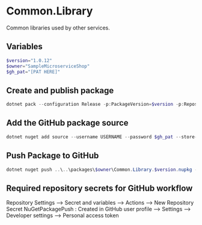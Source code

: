 ﻿# Common.Library
Common libraries used by other services.

## Variables
```powershell
$version="1.0.12"
$owner="SampleMicroserviceShop"
$gh_pat="[PAT HERE]"
```

## Create and publish package
```powershell
dotnet pack --configuration Release -p:PackageVersion=$version -p:RepositoryUrl=https://github.com/$owner/Common.Library -o ..\..\packages\$owner
```

 ## Add the GitHub package source
```powershell
dotnet nuget add source --username USERNAME --password $gh_pat --store-password-in-clear-text --name github https://nuget.pkg.github.com/$owner/index.json
```

 ## Push Package to GitHub
```powershell
dotnet nuget push ..\..\packages\$owner\Common.Library.$version.nupkg --api-key $gh_pat --source "github"
```

## Required repository secrets for GitHub workflow
Repository Settings --> Secret and variables --> Actions --> New Repository Secret
NuGetPackagePush : Created in GitHub user profile --> Settings --> Developer settings --> Personal access token
